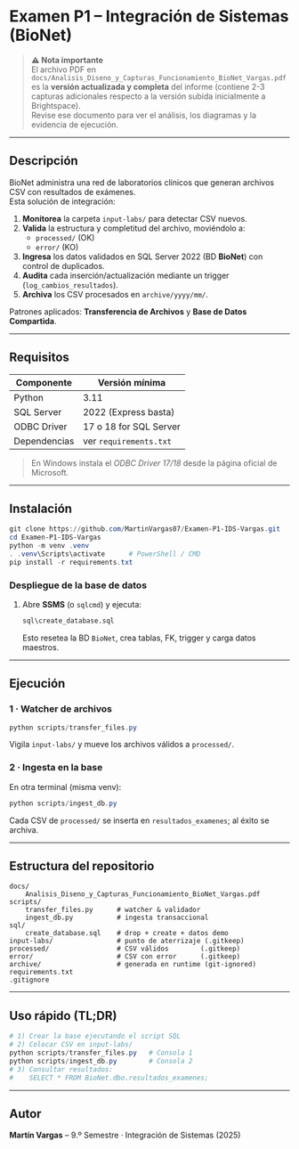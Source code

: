 # Examen P1 – Integración de Sistemas (BioNet)

> **⚠️ Nota importante**  
> El archivo PDF en `docs/Analisis_Diseno_y_Capturas_Funcionamiento_BioNet_Vargas.pdf`  
> es la **versión actualizada y completa** del informe (contiene 2-3 capturas adicionales respecto a la versión subida inicialmente a Brightspace).  
> Revise ese documento para ver el análisis, los diagramas y la evidencia de ejecución.

---

## Descripción

BioNet administra una red de laboratorios clínicos que generan archivos CSV con resultados de exámenes.  
Esta solución de integración:

1. **Monitorea** la carpeta `input-labs/` para detectar CSV nuevos.  
2. **Valida** la estructura y completitud del archivo, moviéndolo a:  
   * `processed/`  (OK)  
   * `error/`      (KO)  
3. **Ingresa** los datos validados en SQL Server 2022 (BD **BioNet**) con control de duplicados.  
4. **Audita** cada inserción/actualización mediante un trigger (`log_cambios_resultados`).  
5. **Archiva** los CSV procesados en `archive/yyyy/mm/`.

Patrones aplicados: **Transferencia de Archivos** y **Base de Datos Compartida**.

---

## Requisitos

| Componente   | Versión mínima          |
|--------------|-------------------------|
| Python       | 3.11                    |
| SQL Server   | 2022 (Express basta)    |
| ODBC Driver  | 17 o 18 for SQL Server  |
| Dependencias | ver `requirements.txt`  |

> En Windows instala el *ODBC Driver 17/18* desde la página oficial de Microsoft.

---

## Instalación

```powershell
git clone https://github.com/MartinVargas07/Examen-P1-IDS-Vargas.git
cd Examen-P1-IDS-Vargas
python -m venv .venv
. .venv\Scripts\activate      # PowerShell / CMD
pip install -r requirements.txt
```

### Despliegue de la base de datos

1. Abre **SSMS** (o `sqlcmd`) y ejecuta:

   ```sql
   sql\create_database.sql
   ```

   Esto resetea la BD `BioNet`, crea tablas, FK, trigger y carga datos maestros.

---

## Ejecución

### 1 · Watcher de archivos

```powershell
python scripts/transfer_files.py
```

Vigila `input-labs/` y mueve los archivos válidos a `processed/`.

### 2 · Ingesta en la base

En otra terminal (misma venv):

```powershell
python scripts/ingest_db.py
```

Cada CSV de `processed/` se inserta en `resultados_examenes`; al éxito se archiva.

---

## Estructura del repositorio

```
docs/
    Analisis_Diseno_y_Capturas_Funcionamiento_BioNet_Vargas.pdf
scripts/
    transfer_files.py      # watcher & validador
    ingest_db.py           # ingesta transaccional
sql/
    create_database.sql    # drop + create + datos demo
input-labs/                # punto de aterrizaje (.gitkeep)
processed/                 # CSV válidos        (.gitkeep)
error/                     # CSV con error      (.gitkeep)
archive/                   # generada en runtime (git-ignored)
requirements.txt
.gitignore
```

---

## Uso rápido (TL;DR)

```powershell
# 1) Crear la base ejecutando el script SQL
# 2) Colocar CSV en input-labs/
python scripts/transfer_files.py   # Consola 1
python scripts/ingest_db.py        # Consola 2
# 3) Consultar resultados:
#    SELECT * FROM BioNet.dbo.resultados_examenes;
```

---

## Autor

**Martín Vargas** – 9.º Semestre · Integración de Sistemas (2025)
